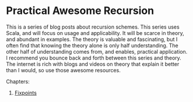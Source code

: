# Practical Awesome Recursion

This is a series of blog posts about recursion schemes.
This series uses Scala, and will focus on usage and applicability.
It will be scarce in theory, and abundant in examples.
The theory is valuable and fascinating, but I often find that knowing the theory alone is only half understanding.
The other half of understanding comes from, and enables, practical application.
I recommend you bounce back and forth between this series and theory.
The internet is rich with blogs and videos on theory that explain it better than I would, so use those awesome resources.


Chapters:

1. [Fixpoints]()

